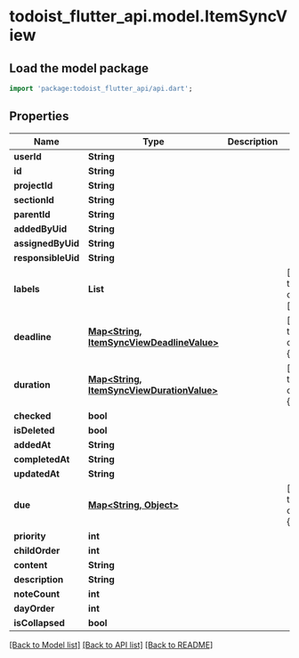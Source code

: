 # todoist_flutter_api.model.ItemSyncView

## Load the model package
```dart
import 'package:todoist_flutter_api/api.dart';
```

## Properties
Name | Type | Description | Notes
------------ | ------------- | ------------- | -------------
**userId** | **String** |  | 
**id** | **String** |  | 
**projectId** | **String** |  | 
**sectionId** | **String** |  | 
**parentId** | **String** |  | 
**addedByUid** | **String** |  | 
**assignedByUid** | **String** |  | 
**responsibleUid** | **String** |  | 
**labels** | **List<String>** |  | [default to const []]
**deadline** | [**Map<String, ItemSyncViewDeadlineValue>**](ItemSyncViewDeadlineValue.md) |  | [default to const {}]
**duration** | [**Map<String, ItemSyncViewDurationValue>**](ItemSyncViewDurationValue.md) |  | [default to const {}]
**checked** | **bool** |  | 
**isDeleted** | **bool** |  | 
**addedAt** | **String** |  | 
**completedAt** | **String** |  | 
**updatedAt** | **String** |  | 
**due** | [**Map<String, Object>**](Object.md) |  | [default to const {}]
**priority** | **int** |  | 
**childOrder** | **int** |  | 
**content** | **String** |  | 
**description** | **String** |  | 
**noteCount** | **int** |  | 
**dayOrder** | **int** |  | 
**isCollapsed** | **bool** |  | 

[[Back to Model list]](../README.md#documentation-for-models) [[Back to API list]](../README.md#documentation-for-api-endpoints) [[Back to README]](../README.md)


